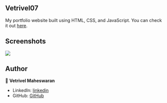 ## Vetrivel07

My portfolio website built using HTML, CSS, and JavaScript. You can check it out [here](https://vetrivel07.github.io/vetrivel-m-portfolio).



## Screenshots

<p float="center">
    <img src="![ss](https://github.com/user-attachments/assets/5cceb733-3ace-4de9-b0ff-319a23b9c1d6)">
</p>



## Author

👤 **Vetrivel Maheswaran**

* LinkedIn: [linkedin](https://www.linkedin.com/in/vetrivel-maheswaran)
* GitHub: [GitHub](https://github.com/Vetrivel07)
